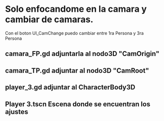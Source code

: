 # Solo enfocandome en la camara y cambiar de camaras.
Con el boton UI_CamChange puedo cambiar entre 1ra Persona y 3ra Persona

## camara_FP.gd adjuntarla al nodo3D "CamOrigin"

## camara_TP.gd adjuntar al nodo3D "CamRoot"

## player_3.gd adjuntar al CharacterBody3D

## Player 3.tscn Escena donde se encuentran los ajustes
